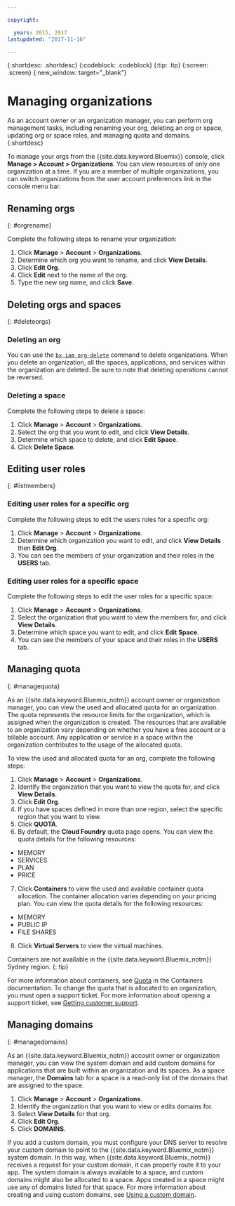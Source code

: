 ```yaml
---

copyright:

  years: 2015, 2017
lastupdated: "2017-11-16"

---
```


{:shortdesc: .shortdesc}
{:codeblock: .codeblock}
{:tip: .tip}
{:screen: .screen}
{:new_window: target="_blank"}

# Managing organizations
As an account owner or an organization manager, you can perform org management tasks, including renaming your org, deleting an org or space, updating org or space roles, and managing quota and domains.
{:shortdesc}

To manage your orgs from the {{site.data.keyword.Bluemix}} console, click **Manage > Account > Organizations**. You can view resources of only one organization at a time. If you are a member of multiple organizations, you can switch organizations from the user account preferences link in the console menu bar.

## Renaming orgs
{: #orgrename}

Complete the following steps to rename your organization:
1. Click **Manage** > **Account** > **Organizations**.
2. Determine which org you want to rename, and click **View Details**.
3. Click **Edit Org**.
4. Click **Edit** next to the name of the org.
5. Type the new org name, and click **Save**.

## Deleting orgs and spaces
{: #deleteorgs}

### Deleting an org

You can use the [`bx iam org-delete`](/docs/cli/reference/bluemix_cli/bx_cli.html#bluemix_iam_org_delete) command to delete organizations. When you delete an organization, all the spaces, applications, and services within the organization are deleted. Be sure to note that deleting operations cannot be reversed.

### Deleting a space

Complete the following steps to delete a space:

1. Click **Manage** > **Account** > **Organizations**.
2. Select the org that you want to edit, and click **View Details**.
3. Determine which space to delete, and click **Edit Space**.
4. Click **Delete Space**.

## Editing user roles
{: #listmembers}

### Editing user roles for a specific org

Complete the following steps to edit the users roles for a specific org:

1. Click **Manage** > **Account** > **Organizations**.
2. Determine which organization you want to edit, and click **View Details** then **Edit Org**.
4. You can see the members of your organization and their roles in the **USERS** tab.

### Editing user roles for a specific space

Complete the following steps to edit the user roles for a specific space:

1. Click **Manage** > **Account** > **Organizations**.
2. Select the organization that you want to view the members for, and click **View Details**.
3. Determine which space you want to edit, and click **Edit Space**.
4. You can see the members of your space and their roles in the **USERS** tab.

## Managing quota
{: #managequota}

As an {{site.data.keyword.Bluemix_notm}} account owner or organization manager, you can view the used and allocated quota for an organization. The quota represents the resource limits for the organization, which is assigned when the organization is created. The resources that are available to an organization vary depending on whether you have a free account or a billable account. Any application or service in a space within the organization contributes to the usage of the allocated quota.

To view the used and allocated quota for an org, complete the following steps:

1. Click **Manage** &gt; **Account** &gt; **Organizations**.
2. Identify the organization that you want to view the quota for, and click **View Details**.
3. Click **Edit Org**.
4. If you have spaces defined in more than one region, select the specific region that you want to view.
5. Click **QUOTA**.
6. By default, the **Cloud Foundry** quota page opens. You can view the quota details for the following resources:
 * MEMORY
 * SERVICES
 * PLAN
 * PRICE
7. Click **Containers** to view the used and available container quota allocation. The container allocation varies depending on your pricing plan. You can view the quota details for the following resources:
 * MEMORY
 * PUBLIC IP
 * FILE SHARES
8. Click **Virtual Servers** to view the virtual machines.

Containers are not available in the {{site.data.keyword.Bluemix_notm}} Sydney region.
{: tip}

For more information about containers, see [Quota](/docs/containers/container_planning.html#container_planning_quota) in the Containers documentation.
To change the quota that is allocated to an organization, you must open a support ticket. For more information about opening a support ticket, see [Getting customer support](/docs/support/index.html#contacting-support).

## Managing domains
{: #managedomains}

As an {{site.data.keyword.Bluemix_notm}} account owner or organization manager, you can view the system domain and add custom domains for applications that are built within an organization and its spaces. As a space manager, the **Domains** tab for a space is a read-only list of the domains that are assigned to the space.

1. Click **Manage** &gt; **Account** &gt; **Organizations**.
2. Identify the organization that you want to view or edits domains for.
3. Select **View Details** for that org.
4. Click **Edit Org**.
5. Click **DOMAINS**.

If you add a custom domain, you must configure your DNS server to resolve your custom domain to point to the {{site.data.keyword.Bluemix_notm}} system domain. In this way, when {{site.data.keyword.Bluemix_notm}} receives a request for your custom domain, it can properly route it to your app. The system domain is always available to a space, and custom domains might also be allocated to a space. Apps created in a space might use any of domains listed for that space. For more information about creating and using custom domains, see [Using a custom domain](/docs/manageapps/updapps.html#domain).
